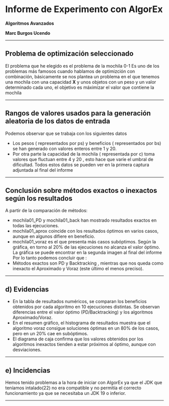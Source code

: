 # Informe de Experimento con AlgorEx  
**Algoritmos Avanzados**  


**Marc Burgos Ucendo**
  

---

## Problema de optimización seleccionado  
El problema que he elegido es el problema de la mochila 0-1 
Es uno de los problemas más famosos cuando hablamos de optimizción con combinación, básicamente se nos plantea un problema en el que tenemos una mochila con una capacidad **X** y unos objetos con un peso  y un valor determinado cada uno, el objetivo es máximizar el valor que contiene la mochila


---

## Rangos de valores usados para la generación aleatoria de los datos de entrada  
Podemos observar que se trabaja con los siguientes datos  
- Los pesos ( representados por ps)  y beneficios ( representados por bs) se han generado con valores enteros entre 1 y 20.
- Por otra parte la capacidad de la mochila ( representada por c) toma valores que fluctuan entre 4 y 20 , esto hace que varíe el umbral de dificultad.
Todos estos datos se pueden ver en la primera captura adjuntada al final del informe
---

## Conclusión sobre métodos exactos o inexactos según los resultados  
A partir de la comparación de métodos:  
- mochila01_PD  y mochila01_back  han mostrado resultados exactos en todas las ejecuciones.  
- mochila01_aprox  coincide con los resultados óptimos en varios casos, aunque en algunos difiere en beneficio.  
- mochila01_voraz  es el que presenta más casos subóptimos. Según la gráfica, en torno al 20% de las ejecuciones no alcanza el valor óptimo.  
La gráfica se puede encontrar en la segunda imagen al final del informe
Por lo tanto podemos concluir que :
- Métodos exactos son PD y Backtracking , mientras que nos queda como inexacto el Aproximado y Voraz (este último el menos preciso).  

---

## d) Evidencias  
- En la tabla de resultados numéricos, se comparan los beneficios obtenidos por cada algoritmo en 10 ejecuciones distintas. Se observan diferencias entre el valor óptimo (PD/Backtracking) y los algoritmos Aproximado/Voraz.  
- En el resumen gráfico, el histograma de resultados muestra que el algoritmo voraz consigue soluciones óptimas en un 80% de los casos, pero en un 20% cae en subóptimos.  
- El diagrama de caja confirma que los valores obtenidos por los algoritmos inexactos tienden a estar próximos al óptimo, aunque con desviaciones.  

---

## e) Incidencias  
Hemos tenido problemas a la hora de iniciar con AlgorEx ya que el JDK que teníamos intalado(22) no era compatible y no permitía el correcto funcionamiento ya que se necesitaba un JDK 19 o inferior.

---
